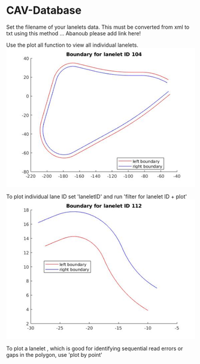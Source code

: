 # CAV-Database

Set the filename of your lanelets data. This must be converted from xml to txt using this method ... Abanoub please add link here!

Use the plot all function to view all individual lanelets.
![](lanelet104a.jpg)


To plot individual lane ID set 'laneletID' and run 'filter for lanelet ID + plot'
![](lanelet112.jpg)


To plot a lanelet , which is good for identifying sequential read errors or gaps in the polygon, use 'plot by point'

